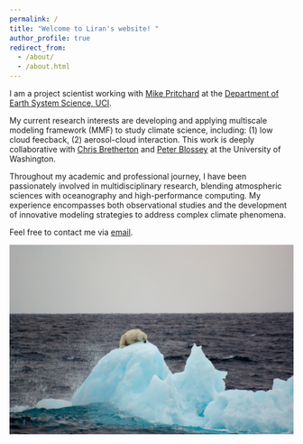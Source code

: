 ```yaml
---
permalink: /
title: "Welcome to Liran's website! "
author_profile: true
redirect_from: 
  - /about/
  - /about.html
---
```



I am a project scientist working with [Mike Pritchard](https://www.linkedin.com/in/mikepritchard?original_referer=https%3A%2F%2Fwww.google.com%2F) at the [Department of Earth System Science, UCI](https://www.ess.uci.edu). 

My current research interests are developing and applying multiscale modeling framework (MMF) to study climate science, including: (1) low cloud feecback, (2) aerosol-cloud interaction. This work is deeply collaborative with [Chris Bretherton](https://atmos.uw.edu/~breth/) and [Peter Blossey](https://atmos.uw.edu/~bloss/) at the University of Washington. 

Throughout my academic and professional journey, I have been passionately involved in multidisciplinary research, blending atmospheric sciences with oceanography and high-performance computing. My experience encompasses both observational studies and the development of innovative modeling strategies to address complex climate phenomena. 

Feel free to contact me via [email](liranp@uci.edu). 


<p align="center">
<img width="700" alt="image" src='/images/Arctic_4.jpg'>
</p>
<br />

<br />